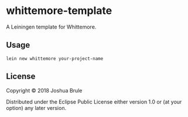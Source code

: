 # whittemore-template

A Leiningen template for Whittemore.

## Usage

    lein new whittemore your-project-name

## License

Copyright © 2018 Joshua Brule

Distributed under the Eclipse Public License either version 1.0 or (at
your option) any later version.
